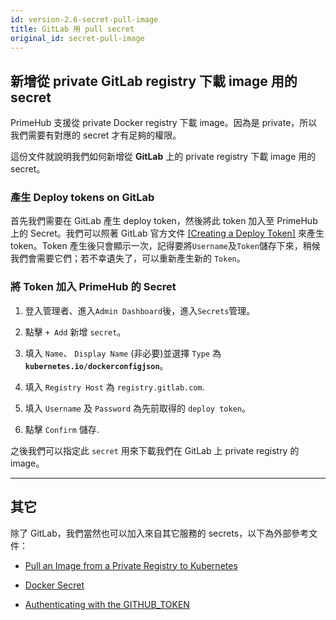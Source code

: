 ```yaml
---
id: version-2.6-secret-pull-image
title: GitLab 用 pull secret
original_id: secret-pull-image
---
```


## 新增從 private GitLab registry 下載 image 用的 secret

PrimeHub 支援從 private Docker registry 下載 image。因為是 private，所以我們需要有對應的 secret 才有足夠的權限。

這份文件就說明我們如何新增從 **GitLab** 上的 private registry 下載 image 用的 secret。

### 產生 Deploy tokens on GitLab

首先我們需要在 GitLab 產生 deploy token，然後將此 token 加入至 PrimeHub 上的 Secret。我們可以照著 GitLab 官方文件 [[Creating a Deploy Token]](https://docs.gitlab.com/ee/user/project/deploy_tokens/#creating-a-deploy-token) 來產生 token。Token 產生後只會顯示一次，記得要將`Username`及`Token`儲存下來，稍候我們會需要它們；若不幸遺失了，可以重新產生新的 `Token`。

### 將 Token 加入 PrimeHub 的 Secret

1. 登入管理者、進入`Admin Dashboard`後，進入`Secrets`管理。

2. 點擊 `+ Add` 新增 `secret`。

3. 填入 `Name`、 `Display Name` (非必要)並選擇 `Type` 為 **`kubernetes.io/dockerconfigjson`**。

4. 填入 `Registry Host` 為 `registry.gitlab.com`.

5. 填入 `Username` 及 `Password` 為先前取得的 `deploy token`。

6. 點擊 `Confirm` 儲存.

之後我們可以指定此 `secret` 用來下載我們在 GitLab 上 private registry 的 image。

---

## 其它

除了 GitLab，我們當然也可以加入來自其它服務的 secrets，以下為外部參考文件：

+ [Pull an Image from a Private Registry to Kubernetes](https://kubernetes.io/docs/tasks/configure-pod-container/pull-image-private-registry/)
  
+ [Docker Secret](https://docs.docker.com/engine/swarm/secrets/)

+ [Authenticating with the GITHUB_TOKEN](https://help.github.com/en/actions/configuring-and-managing-workflows/authenticating-with-the-github_token)